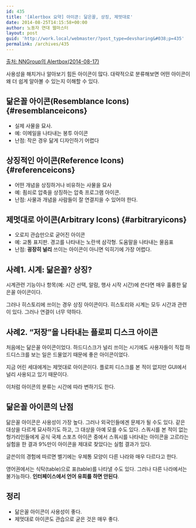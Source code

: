```yaml
---
id: 435
title: '[Alertbox 요약] 아이콘: 닮은꼴, 상징, 제멋대로'
date: 2014-08-25T14:15:58+00:00
author: 노동자 연대 웹마스터
layout: post
guid: 'http://work.local/webmaster/?post_type=devsharing&#038;p=435'
permalink: /archives/435
---
```

[출처: NNGroup의 Alertbox(2014-08-17)](http://www.nngroup.com/articles/classifying-icons/)

사용성을 해치거나 알아보기 힘든 아이콘이 많다. 대략적으로 분류해보면 어떤 아이콘이 왜 더 쉽게 알아볼 수 있는지 이해할 수 있다.

## 닮은꼴 아이콘(Resemblance Icons) {#resemblanceicons}

  * 실제 사물을 묘사.
  * 예: 이메일을 나타내는 봉투 아이콘
  * 난점: 작은 경우 닮게 디자인하기 어렵다

## 상징적인 아이콘(Reference Icons) {#referenceicons}

  * 어떤 개념을 상징하거나 비유하는 사물을 묘사
  * 예: 죔쇠로 압축을 상징하는 압축 프로그램 아이콘.
  * 난점: 사물과 개념을 사람들이 잘 연결지을 수 있어야 한다.

## 제멋대로 아이콘(Arbitrary Icons) {#arbitraryicons}

  * 오로지 관습만으로 굳어진 아이콘
  * 예: 교통 표지판. 경고를 나타내는 노란색 삼각형. 도움말을 나타내는 물음표
  * 난점: **굉장히 널리** 쓰이는 아이콘이 아니면 익히기에 가장 어렵다.

## 사례1. 시계: 닮은꼴? 상징?

시계관련 기능이나 항목(예: 시간 선택, 알람, 행사 시작 시간)에 쓴다면 매우 훌륭한 닮은꼴 아이콘이다.

그러나 히스토리에 쓰이는 경우 상징 아이콘이다. 히스토리와 시계는 모두 시간과 관련이 있다. 그러나 연결이 너무 약하다.

## 사례2. “저장”을 나타내는 플로피 디스크 아이콘

처음에는 닮은꼴 아이콘이었다. 하드디스크가 널리 쓰이는 시기에도 사용자들이 직접 하드디스크를 보는 일은 드물었기 때문에 좋은 아이콘이었다.

지금 어린 세대에게는 제멋대로 아이콘이다. 플로피 디스크를 본 적이 없지만 GUI에서 널리 사용되고 있기 때문이다.

이처럼 아이콘의 분류는 시간에 따라 변하기도 한다.

## 닮은꼴 아이콘의 난점

닮은꼴 아이콘은 사용성이 가장 높다. 그러나 외국인들에겐 문제가 될 수도 있다. 같은 대상을 다르게 묘사하기도 하고, 그 대상을 아예 모를 수도 있다. 스쿼시를 본 적이 없는 헝가리인들에게 공식 국제 스포츠 아이콘 중에서 스쿼시를 나타내는 아이콘을 고르라는 실험을 한 결과 9%만이 아이콘을 제대로 찾았다는 실험 결과가 있다.

글쓴이의 경험에 따르면 벨기에는 우체통 모양이 다른 나라와 매우 다르다고 한다.

영어권에서는 식탁(table)으로 표(table)를 나타낼 수도 있다. 그러나 다른 나라에서는 불가능하다. **인터페이스에서 언어 유희를 하면 안된다**.

## 정리

  * 닮은꼴 아이콘이 사용성이 좋다.
  * 제멋대로 아이콘도 관습으로 굳은 것은 매우 좋다.